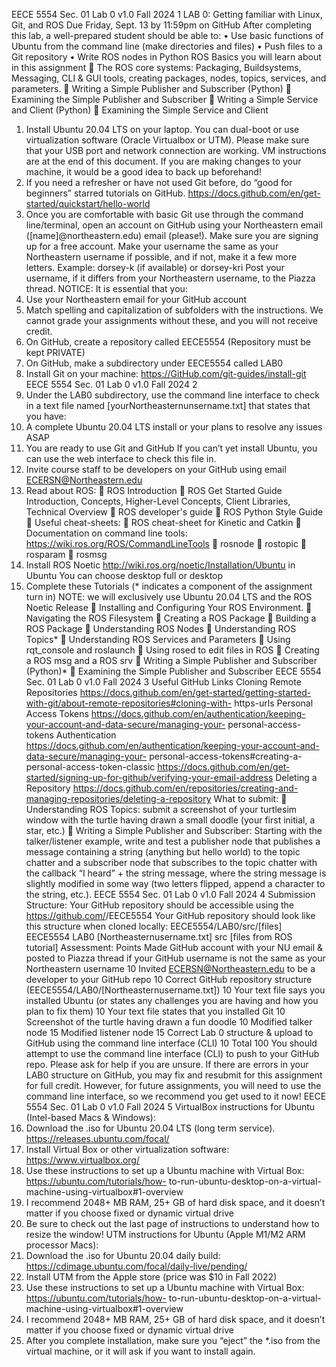 
EECE 5554 Sec. 01 Lab 0 v1.0 Fall 2024
1
LAB 0: Getting familiar with Linux, Git, and ROS
Due Friday, Sept. 13 by 11:59pm on GitHub
After completing this lab, a well-prepared student should be able to:
• Use basic functions of Ubuntu from the command line (make directories and files)
• Push files to a Git repository
• Write ROS nodes in Python
ROS Basics you will learn about in this assignment
 The ROS core systems: Packaging, Buildsystems, Messaging, CLI & GUI tools, creating
packages, nodes, topics, services, and parameters.
 Writing a Simple Publisher and Subscriber (Python)
 Examining the Simple Publisher and Subscriber
 Writing a Simple Service and Client (Python)
 Examining the Simple Service and Client
1. Install Ubuntu 20.04 LTS on your laptop. You can dual-boot or use virtualization software (Oracle
Virtualbox or UTM). Please make sure that your USB port and network connection are working. VM
instructions are at the end of this document. If you are making changes to your machine, it would be
a good idea to back up beforehand!
2. If you need a refresher or have not used Git before, do “good for beginners” starred tutorials on
GitHub. https://docs.github.com/en/get-started/quickstart/hello-world
3. Once you are comfortable with basic Git use through the command line/terminal, open an account on
GitHub using your Northeastern email ([name]@northeastern.edu) email (please!). Make sure you are
signing up for a free account.
Make your username the same as your Northeastern username if possible, and if not, make it a few
more letters. Example: dorsey-k (if available) or dorsey-kri
Post your username, if it differs from your Northeastern username, to the Piazza thread.
NOTICE:
It is essential that you:
1. Use your Northeastern email for your GitHub account
2. Match spelling and capitalization of subfolders with the instructions.
We cannot grade your assignments without these, and you will not receive credit.
4. On GitHub, create a repository called EECE5554 (Repository must be kept PRIVATE)
5. On GitHub, make a subdirectory under EECE5554 called LAB0
6. Install Git on your machine: https://GitHub.com/git-guides/install-git
EECE 5554 Sec. 01 Lab 0 v1.0 Fall 2024
2
7. Under the LAB0 subdirectory, use the command line interface to check in a text file named
[yourNortheasternunsername.txt] that states that you have:
1. A complete Ubuntu 20.04 LTS install or your plans to resolve any issues ASAP
2. You are ready to use Git and GitHub
If you can’t yet install Ubuntu, you can use the web interface to check this file in.
8. Invite course staff to be developers on your GitHub using email ECERSN@Northeastern.edu
9. Read about ROS:
 ROS Introduction
 ROS Get Started Guide Introduction, Concepts, Higher-Level Concepts, Client Libraries,
Technical Overview
 ROS developer's guide
 ROS Python Style Guide
 Useful cheat-sheets:
 ROS cheat-sheet for Kinetic and Catkin
 Documentation on command line tools: https://wiki.ros.org/ROS/CommandLineTools
 rosnode
 rostopic
 rosparam
 rosmsg
10. Install ROS Noetic http://wiki.ros.org/noetic/Installation/Ubuntu in Ubuntu
You can choose desktop full or desktop
11. Complete these Tutorials (* indicates a component of the assignment turn in)
NOTE: we will exclusively use Ubuntu 20.04 LTS and the ROS Noetic Release
 Installing and Configuring Your ROS Environment.
 Navigating the ROS Filesystem
 Creating a ROS Package
 Building a ROS Package
 Understanding ROS Nodes
 Understanding ROS Topics*
 Understanding ROS Services and Parameters
 Using rqt_console and roslaunch
 Using rosed to edit files in ROS
 Creating a ROS msg and a ROS srv
 Writing a Simple Publisher and Subscriber (Python)*
 Examining the Simple Publisher and Subscriber
EECE 5554 Sec. 01 Lab 0 v1.0 Fall 2024
3
Useful GitHub Links
Cloning Remote Repositories
https://docs.github.com/en/get-started/getting-started-with-git/about-remote-repositories#cloning-with-
https-urls
Personal Access Tokens
https://docs.github.com/en/authentication/keeping-your-account-and-data-secure/managing-your-
personal-access-tokens
Authentication
https://docs.github.com/en/authentication/keeping-your-account-and-data-secure/managing-your-
personal-access-tokens#creating-a-personal-access-token-classic
https://docs.github.com/en/get-started/signing-up-for-github/verifying-your-email-address
Deleting a Repository
https://docs.github.com/en/repositories/creating-and-managing-repositories/deleting-a-repository
What to submit:
 Understanding ROS Topics: submit a screenshot of your turtlesim window with the turtle having
drawn a small doodle (your first initial, a star, etc.)
 Writing a Simple Publisher and Subscriber: Starting with the talker/listener example, write and
test a publisher node that publishes a message containing a string (anything but hello world) to
the topic chatter and a subscriber node that subscribes to the topic chatter with the callback “I
heard” + the string message, where the string message is slightly modified in some way (two
letters flipped, append a character to the string, etc.).
EECE 5554 Sec. 01 Lab 0 v1.0 Fall 2024
4
Submission Structure:
Your GitHub repository should be accessible using the https://github.com/<username>/EECE5554
Your GitHub repository should look like this structure when cloned locally:
EECE5554/LAB0/src/[files]
EECE5554
LAB0
[Northeasternusername.txt]
src
[files from ROS tutorial]
Assessment:
Points
Made GitHub account with your NU email & posted to Piazza thread if your GitHub
username is not the same as your Northeastern username
10
Invited ECERSN@Northeastern.edu to be a developer to your GitHub repo 10
Correct GitHub repository structure (EECE5554/LAB0/[Northeasternusername.txt]) 10
Your text file says you installed Ubuntu (or states any challenges you are having and
how you plan to fix them)
10
Your text file states that you installed Git 10
Screenshot of the turtle having drawn a fun doodle 10
Modified talker node 15
Modified listener node 15
Correct Lab 0 structure & upload to GitHub using the command line interface (CLI) 10
Total 100
You should attempt to use the command line interface (CLI) to push to your GitHub repo. Please ask for
help if you are unsure. If there are errors in your LAB0 structure on GitHub, you may fix and resubmit
for this assignment for full credit. However, for future assignments, you will need to use the command
line interface, so we recommend you get used to it now!
EECE 5554 Sec. 01 Lab 0 v1.0 Fall 2024
5
VirtualBox instructions for Ubuntu (Intel-based Macs & Windows):
1. Download the .iso for Ubuntu 20.04 LTS (long term service).
https://releases.ubuntu.com/focal/
2. Install Virtual Box or other virtualization software: https://www.virtualbox.org/
3. Use these instructions to set up a Ubuntu machine with Virtual Box: https://ubuntu.com/tutorials/how-
to-run-ubuntu-desktop-on-a-virtual-machine-using-virtualbox#1-overview
4. I recommend 2048+ MB RAM, 25+ GB of hard disk space, and it doesn’t matter if you choose fixed
or dynamic virtual drive
5. Be sure to check out the last page of instructions to understand how to resize the window!
UTM instructions for Ubuntu (Apple M1/M2 ARM processor Macs):
1. Download the .iso for Ubuntu 20.04 daily build: https://cdimage.ubuntu.com/focal/daily-live/pending/
2. Install UTM from the Apple store (price was $10 in Fall 2022)
3. Use these instructions to set up a Ubuntu machine with Virtual Box: https://ubuntu.com/tutorials/how-
to-run-ubuntu-desktop-on-a-virtual-machine-using-virtualbox#1-overview
4. I recommend 2048+ MB RAM, 25+ GB of hard disk space, and it doesn’t matter if you choose fixed
or dynamic virtual drive
5. After you complete installation, make sure you “eject” the *.iso from the virtual machine, or it will
ask if you want to install again.
